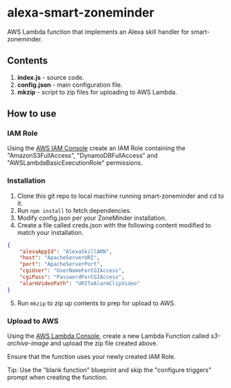 # alexa-smart-zoneminder
AWS Lambda function that implements an Alexa skill handler for smart-zoneminder.

## Contents
1. **index.js** - source code.
2. **config.json** - main configuration file.
3. **mkzip** - script to zip files for uploading to AWS Lambda.

## How to use

### IAM Role

Using the [AWS IAM Console](https://aws.amazon.com/console/) create an IAM Role containing the "AmazonS3FullAccess", "DynamoDBFullAccess" and "AWSLambdaBasicExecutionRole" permissions.

### Installation
1. Clone this git repo to local machine running smart-zoneminder and cd to it. 
2. Run ```npm install``` to fetch dependencies.
3. Modify config.json per your ZoneMinder installation.
4. Create a file called creds.json with the following content modified to match your installation.
```json
{
    "alexaAppId": "AlexaSkillARN",
    "host": "ApacheServerURI",
    "port": "ApacheServerPort",
    "cgiUser": "UserNameForCGIAccess",
    "cgiPass": "PasswordForCGIAccess",
    "alarmVideoPath": "URIToAlarmClipVideo"
}
```
5. Run ```mkzip``` to zip up contents to prep for upload to AWS. 

### Upload to AWS

Using the [AWS Lambda Console](https://aws.amazon.com/lambda), create a new Lambda Function called *s3-archive-image* and upload the zip file created above.

Ensure that the function uses your newly created IAM Role.

Tip: Use the "blank function" blueprint and skip the "configure triggers" prompt when creating the function.
